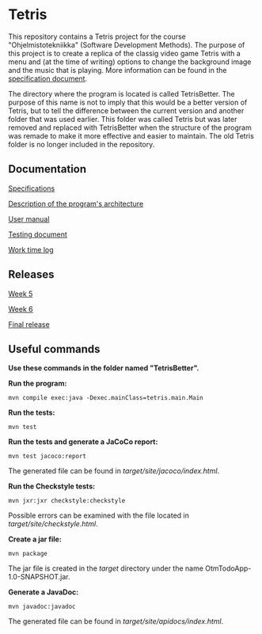 # Tetris

This repository contains a Tetris project for the course "Ohjelmistotekniikka" (Software Development Methods). The purpose of this project is to create a replica of the classig video game Tetris with a menu and (at the time of writing) options to change the background image and the music that is playing. More information can be found in the [specification document](https://github.com/H4m5t3r/ot-harjoitustyo/blob/master/dokumentaatio/m%C3%A4%C3%A4rittelydokumentti.md).

The directory where the program is located is called TetrisBetter. The purpose of this name is not to imply that this would be a better version of Tetris, but to tell the difference between the current version and another folder that was used earlier. This folder was called Tetris but was later removed and replaced with TetrisBetter when the structure of the program was remade to make it more effective and easier to maintain. The old Tetris folder is no longer included in the repository.

## Documentation
[Specifications](https://github.com/H4m5t3r/ot-harjoitustyo/blob/master/dokumentaatio/m%C3%A4%C3%A4rittelydokumentti.md)

[Description of the program's architecture](https://github.com/H4m5t3r/ot-harjoitustyo/blob/master/dokumentaatio/arkkitehtuuri.md)

[User manual](https://github.com/H4m5t3r/ot-harjoitustyo/blob/master/dokumentaatio/User%20manual.md)

[Testing document](https://github.com/H4m5t3r/ot-harjoitustyo/blob/master/dokumentaatio/Testing%20document.md)

[Work time log](https://github.com/H4m5t3r/ot-harjoitustyo/blob/master/dokumentaatio/Tuntikirjanpito.md)


## Releases
[Week 5](https://github.com/H4m5t3r/ot-harjoitustyo/releases/tag/viikko5)

[Week 6](https://github.com/H4m5t3r/ot-harjoitustyo/releases/tag/viikko6)

[Final release](https://github.com/H4m5t3r/ot-harjoitustyo/releases/tag/FINAL)

## Useful commands
**Use these commands in the folder named "TetrisBetter".**

**Run the program:**
```
mvn compile exec:java -Dexec.mainClass=tetris.main.Main
```

**Run the tests:**
```
mvn test
```

**Run the tests and generate a JaCoCo report:**
```
mvn test jacoco:report
```
The generated file can be found in *target/site/jacoco/index.html*.

**Run the Checkstyle tests:**
```
mvn jxr:jxr checkstyle:checkstyle
```
Possible errors can be examined with the file located in *target/site/checkstyle.html*. 

**Create a jar file:**
```
mvn package
```
The jar file is created in the *target* directory under the name OtmTodoApp-1.0-SNAPSHOT.jar.

**Generate a JavaDoc:**
```
mvn javadoc:javadoc
```
The generated file can be found in *target/site/apidocs/index.html*.